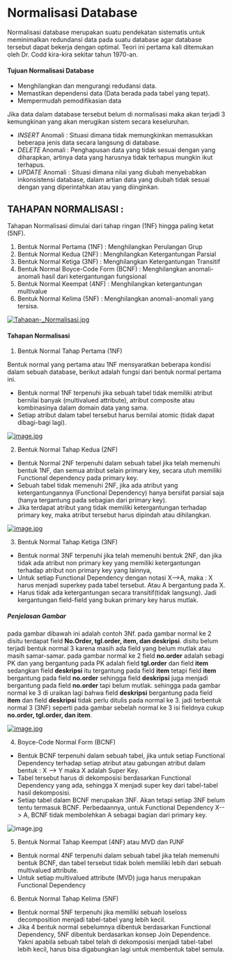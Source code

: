 # Normalisasi Database
Normalisasi database merupakan suatu pendekatan sistematis untuk meminimalkan redundansi data pada suatu database agar database tersebut dapat bekerja dengan optimal. Teori ini pertama kali ditemukan oleh Dr. Codd kira-kira sekitar tahun 1970-an.

#### Tujuan Normalisasi Database

- Menghilangkan dan mengurangi redudansi data.
- Memastikan dependensi data (Data berada pada tabel yang tepat).
- Mempermudah pemodifikasian data

Jika data dalam database tersebut belum di normalisasi maka akan terjadi 3 kemungkinan yang akan merugikan sistem secara keseluruhan.

- *INSERT* Anomali : Situasi dimana tidak memungkinkan memasukkan beberapa jenis data secara langsung di database.
- *DELETE* Anomali : Penghapusan data yang tidak sesuai dengan yang diharapkan, artinya data yang harusnya tidak terhapus mungkin ikut terhapus.
- *UPDATE* Anomali : Situasi dimana nilai yang diubah menyebabkan inkonsistensi database, dalam artian data yang diubah tidak sesuai dengan yang diperintahkan atau yang diinginkan.

## TAHAPAN NORMALISASI : 

Tahapan Normalisasi dimulai dari tahap ringan (1NF) hingga paling ketat (5NF).

1. Bentuk Normal Pertama (1NF) : Menghilangkan Perulangan Grup
2. Bentuk Normal Kedua (2NF)   : Menghilangkan Ketergantungan Parsial
3. Bentuk Normal Ketiga (3NF)  : Menghilangkan Ketergantungan Transitif
4. Bentuk Normal Boyce-Code Form (BCNF) : Menghilangkan anomali-anomali hasil dari ketergantungan fungsional
5. Bentuk Normal Keempat (4NF) : Menghilangkan ketergantungan multivalue
6. Bentuk Normal Kelima (5NF)  : Menghilangkan anomali-anomali yang tersisa.

[![Tahapan-_Normalisasi.jpg](https://s1.postimg.org/5nyhs6wxu7/Tahapan-_Normalisasi.jpg)](https://postimg.org/image/8bny2jpz63/)


#### Tahapan Normalisasi
1. Bentuk Normal Tahap Pertama (1NF)

Bentuk normal yang pertama atau 1NF mensyaratkan beberapa kondisi dalam sebuah database, berikut adalah fungsi dari bentuk normal pertama ini.

* Bentuk normal 1NF terpenuhi jika sebuah tabel tidak memiliki atribut bernilai banyak (multivalued attribute), atribut composite atau kombinasinya dalam domain data yang sama.
* Setiap atribut dalam tabel tersebut harus bernilai atomic (tidak dapat dibagi-bagi lagi).

[![image.jpg](https://s1.postimg.org/4srj52x9wv/image.jpg)](https://postimg.org/image/9btk822quj/)

2. Bentuk Normal Tahap Kedua (2NF)

* Bentuk Normal 2NF terpenuhi dalam sebuah tabel jika telah memenuhi bentuk 1NF, dan semua atribut selain primary key, secara utuh memiliki Functional dependency pada primary key.
* Sebuah tabel tidak memenuhi 2NF, jika ada atribut yang ketergantungannya (Functional Dependency) hanya bersifat parsial saja (hanya tergantung pada sebagian dari primary key).
* Jika terdapat atribut yang tidak memiliki ketergantungan terhadap primary key, maka atribut tersebut harus dipindah atau dihilangkan.

[![image.jpg](https://s1.postimg.org/7nwyp16yun/image.jpg)](https://postimg.org/image/5hxk39fb3f/)

3. Bentuk Normal Tahap Ketiga (3NF)

* Bentuk normal 3NF terpenuhi jika telah memenuhi bentuk 2NF, dan jika tidak ada atribut non primary key yang memiliki ketergantungan terhadap atribut non primary key yang lainnya,
* Untuk setiap Functional Dependency dengan notasi X-->A, maka : X harus menjadi superkey pada tabel tersebut. Atau A bergantung pada X.
* Harus tidak ada ketergantungan secara transitif(tidak langsung). Jadi kergantungan field-field yang bukan primary key harus mutlak. 

##### Penjelasan Gambar 

pada gambar dibawah ini adalah contoh 3Nf. pada gambar normal ke 2 disitu terdapat field __No.Order, tgl.order, item, dan deskripsi__. disitu belum terjadi bentuk normal 3 karena masih ada field yang belum mutlak atau masih samar-samar. pada gambar normal ke 2 field __no.order__ adalah sebagi PK dan yang bergantung pada PK adalah field __tgl.order__ dan field __item__ sedangkan field __deskripsi__ itu tergantung pada field __item__ tetapi field __item__ bergantung pada field __no.order__ sehingga field __deskripsi__ juga menjadi bergantung pada field __no.order__ tapi belum mutlak. sehingga pada gambar normal ke 3 di uraikan lagi bahwa field __deskripsi__ bergantung pada field __item__ dan field __deskripsi__ tidak perlu ditulis pada normal ke 3. jadi terbentuk normal 3 (3NF) seperti pada gambar sebelah normal ke 3 isi fieldnya cukup __no.order, tgl.order, dan item__.

[![image.jpg](https://s1.postimg.org/1ybmdgniu7/image.jpg)](https://postimg.org/image/4pkolj9mvv/)

4. Boyce-Code Normal Form (BCNF)

* Bentuk BCNF terpenuhi dalam sebuah tabel, jika untuk setiap Functional Dependency terhadap setiap atribut atau gabungan atribut dalam bentuk : X --> Y maka X adalah Super Key.
* Tabel tersebut harus di dekomposisi berdasarkan Functional Dependency yang ada, sehingga X menjadi super key dari tabel-tabel hasil dekomposisi.
* Setiap tabel dalam BCNF merupakan 3NF. Akan tetapi setiap 3NF belum tentu termasuk BCNF. Perbedaannya, untuk Functional Dependency X--> A, BCNF tidak membolehkan A sebagai bagian dari primary key.

![image.jpg](http://slideplayer.info/slide/3770094/12/images/4/Cara+medekomposisi+relasi+yang+telah+dalam+bentuk+normal+ketiga+kedalam+bentuk+normal+BCNF+adalah:+Carilah+semua+determinan+Bila+terdapat+penentu+yang+bukan+kunci+kandidat,+maka+Pisahkan+relasi+tersebut,+dan+Buat+penentu+tersebut+sebagai+kunci+primer.jpg)

5. Bentuk Normal Tahap Keempat (4NF) atau MVD dan PJNF

* Bentuk normal 4NF terpenuhi dalam sebuah tabel jika telah memenuhi bentuk BCNF, dan tabel tersebut tidak boleh memiliki lebih dari sebuah multivalued attribute.
* Untuk setiap  multivalued attribute (MVD) juga harus merupakan Functional Dependency

6. Bentuk Normal Tahap Kelima (5NF)

* Bentuk normal 5NF terpenuhi jika memiliki sebuah loseloss decomposition menjadi tabel-tabel yang lebih kecil.
* Jika 4 bentuk normal sebelumnya dibentuk berdasarkan Functional Dependency, 5NF dibentuk berdasarkan konsep Join Dependence. Yakni apabila sebuah tabel telah di dekomposisi menjadi tabel-tabel lebih kecil, harus bisa digabungkan lagi untuk membentuk tabel semula.
